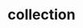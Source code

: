 <!-- generated by markdown-notes-tree -->

# collection

<!-- optional markdown-notes-tree directory description starts here -->

<!-- optional markdown-notes-tree directory description ends here -->


